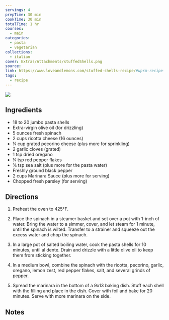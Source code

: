 ```yaml
---
servings: 4
prepTime: 30 min
cookTime: 30 min
totalTime: 1 hr
courses:
  - main
categories:
  - pasta
  - vegetarian
collections:
  - italian
cover: Extras/Attachments/stuffedShells.png
source:
link: https://www.loveandlemons.com/stuffed-shells-recipe/#wprm-recipe-container-61127
tags:
  - recipe
---
```


![](Extras/Attachments/stuffedShells.png)


## Ingredients

- 18 to 20 jumbo pasta shells
- Extra-virgin olive oil (for drizzling)
- 5 ounces fresh spinach
- 2 cups ricotta cheese (16 ounces)
- ¼ cup grated pecorino cheese (plus more for sprinkling)
- 2 garlic cloves (grated)
- 1 tsp dried oregano
- ¼ tsp red pepper flakes
- ¾ tsp sea salt (plus more for the pasta water)
- Freshly ground black pepper
- 2 cups Marinara Sauce (plus more for serving)
- Chopped fresh parsley (for serving)


## Directions

1. Preheat the oven to 425°F.

2. Place the spinach in a steamer basket and set over a pot with 1-inch of water. Bring the water to a simmer, cover, and let steam for 1 minute, until the spinach is wilted. Transfer to a strainer and squeeze out the excess water and chop the spinach.

3. In a large pot of salted boiling water, cook the pasta shells for 10 minutes, until al dente. Drain and drizzle with a little olive oil to keep them from sticking together.

4. In a medium bowl, combine the spinach with the ricotta, pecorino, garlic, oregano, lemon zest, red pepper flakes, salt, and several grinds of pepper.

5. Spread the marinara in the bottom of a 9x13 baking dish. Stuff each shell with the filling and place in the dish. Cover with foil and bake for 20 minutes. Serve with more marinara on the side.


## Notes